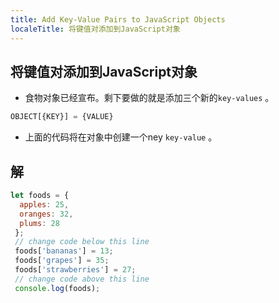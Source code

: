 ```yaml
---
title: Add Key-Value Pairs to JavaScript Objects
localeTitle: 将键值对添加到JavaScript对象
---
```

## 将键值对添加到JavaScript对象

*   食物对象已经宣布。剩下要做的就是添加三个新的`key-values` 。

```javascript
OBJECT[{KEY}] = {VALUE} 
```

*   上面的代码将在对象中创建一个ney `key-value` 。

## 解

```javascript
let foods = { 
  apples: 25, 
  oranges: 32, 
  plums: 28 
 }; 
 // change code below this line 
 foods['bananas'] = 13; 
 foods['grapes'] = 35; 
 foods['strawberries'] = 27; 
 // change code above this line 
 console.log(foods); 

```